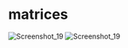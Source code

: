 # matrices
![Screenshot_19](https://user-images.githubusercontent.com/58042023/121480253-7b894780-c990-11eb-9206-2e7c0fce6b07.png)
![Screenshot_19](https://user-images.githubusercontent.com/58042023/121480265-7d530b00-c990-11eb-8f71-5ed6269a333c.png)
